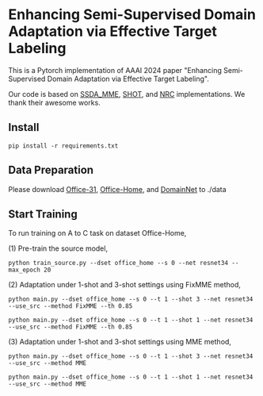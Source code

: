 # Enhancing Semi-Supervised Domain Adaptation via Effective Target Labeling


This is a Pytorch implementation of AAAI 2024 paper "Enhancing Semi-Supervised Domain Adaptation via Effective Target Labeling".

Our code is based on [SSDA_MME](https://github.com/VisionLearningGroup/SSDA_MME), [SHOT](https://github.com/tim-learn/SHOT), and [NRC](https://github.com/Albert0147/SFDA_neighbors) implementations.
We thank their awesome works.


## Install

`pip install -r requirements.txt`


## Data Preparation
Please download [Office-31](https://faculty.cc.gatech.edu/~judy/domainadapt/), [Office-Home](http://ai.bu.edu/visda-2017/), and [DomainNet](http://ai.bu.edu/M3SDA/) to ./data

## Start Training

To run training on A to C task on dataset Office-Home,


(1) Pre-train the source model,

`python train_source.py --dset office_home --s 0 --net resnet34 --max_epoch 20`


(2) Adaptation under 1-shot and 3-shot settings using FixMME method,

`python main.py --dset office_home --s 0 --t 1 --shot 3 --net resnet34 --use_src --method FixMME --th 0.85`

`python main.py --dset office_home --s 0 --t 1 --shot 1 --net resnet34 --use_src --method FixMME --th 0.85`


(3) Adaptation under 1-shot and 3-shot settings using MME method,

`python main.py --dset office_home --s 0 --t 1 --shot 3 --net resnet34 --use_src --method MME`

`python main.py --dset office_home --s 0 --t 1 --shot 1 --net resnet34 --use_src --method MME`
